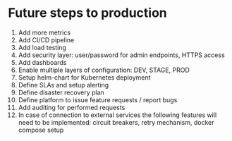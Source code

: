 # Future steps to production

1. Add more metrics
2. Add CI/CD pipeline
3. Add load testing 
4. Add security layer: user/password for admin endpoints, HTTPS access
5. Add dashboards 
6. Enable multiple layers of configuration: DEV, STAGE, PROD
7. Setup helm-chart for Kubernetes deployment
8. Define SLAs and setup alerting
9. Define disaster recovery plan
10. Define platform to issue feature requests / report bugs
11. Add auditing for performed requests
12. In case of connection to external services the following features will need to be implemented: circuit breakers, retry mechanism, docker compose setup